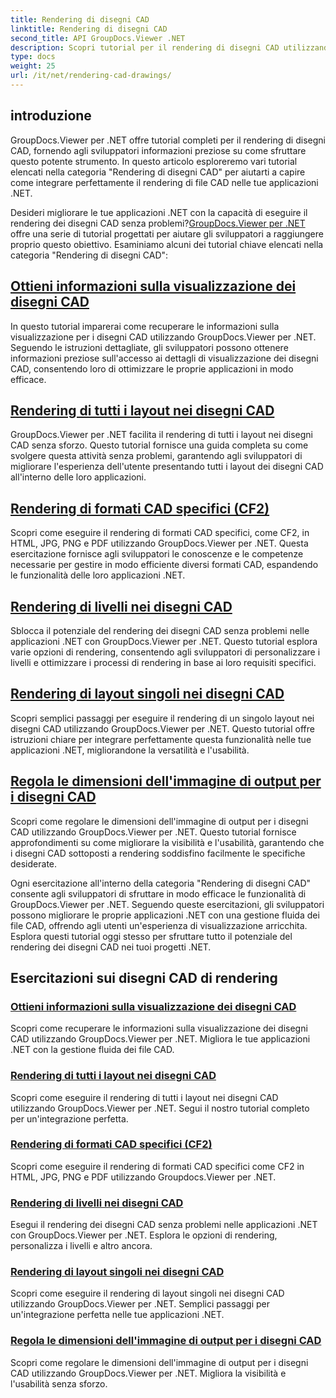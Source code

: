 ```yaml
---
title: Rendering di disegni CAD
linktitle: Rendering di disegni CAD
second_title: API GroupDocs.Viewer .NET
description: Scopri tutorial per il rendering di disegni CAD utilizzando GroupDocs.Viewer per .NET. Impara a migliorare le applicazioni .NET con la gestione fluida dei file CAD.
type: docs
weight: 25
url: /it/net/rendering-cad-drawings/
---
```


## introduzione

GroupDocs.Viewer per .NET offre tutorial completi per il rendering di disegni CAD, fornendo agli sviluppatori informazioni preziose su come sfruttare questo potente strumento. In questo articolo esploreremo vari tutorial elencati nella categoria "Rendering di disegni CAD" per aiutarti a capire come integrare perfettamente il rendering di file CAD nelle tue applicazioni .NET.

Desideri migliorare le tue applicazioni .NET con la capacità di eseguire il rendering dei disegni CAD senza problemi?[GroupDocs.Viewer per .NET](#) offre una serie di tutorial progettati per aiutare gli sviluppatori a raggiungere proprio questo obiettivo. Esaminiamo alcuni dei tutorial chiave elencati nella categoria "Rendering di disegni CAD":

## [Ottieni informazioni sulla visualizzazione dei disegni CAD](./get-view-info-cad-drawing/)
In questo tutorial imparerai come recuperare le informazioni sulla visualizzazione per i disegni CAD utilizzando GroupDocs.Viewer per .NET. Seguendo le istruzioni dettagliate, gli sviluppatori possono ottenere informazioni preziose sull'accesso ai dettagli di visualizzazione dei disegni CAD, consentendo loro di ottimizzare le proprie applicazioni in modo efficace.

## [Rendering di tutti i layout nei disegni CAD](./render-all-layouts-cad/)
GroupDocs.Viewer per .NET facilita il rendering di tutti i layout nei disegni CAD senza sforzo. Questo tutorial fornisce una guida completa su come svolgere questa attività senza problemi, garantendo agli sviluppatori di migliorare l'esperienza dell'utente presentando tutti i layout dei disegni CAD all'interno delle loro applicazioni.

## [Rendering di formati CAD specifici (CF2)](./render-specific-cad-formats/)
Scopri come eseguire il rendering di formati CAD specifici, come CF2, in HTML, JPG, PNG e PDF utilizzando GroupDocs.Viewer per .NET. Questa esercitazione fornisce agli sviluppatori le conoscenze e le competenze necessarie per gestire in modo efficiente diversi formati CAD, espandendo le funzionalità delle loro applicazioni .NET.

## [Rendering di livelli nei disegni CAD](./render-layers-cad/)
Sblocca il potenziale del rendering dei disegni CAD senza problemi nelle applicazioni .NET con GroupDocs.Viewer per .NET. Questo tutorial esplora varie opzioni di rendering, consentendo agli sviluppatori di personalizzare i livelli e ottimizzare i processi di rendering in base ai loro requisiti specifici.

## [Rendering di layout singoli nei disegni CAD](./render-single-layout-cad/)
Scopri semplici passaggi per eseguire il rendering di un singolo layout nei disegni CAD utilizzando GroupDocs.Viewer per .NET. Questo tutorial offre istruzioni chiare per integrare perfettamente questa funzionalità nelle tue applicazioni .NET, migliorandone la versatilità e l'usabilità.

## [Regola le dimensioni dell'immagine di output per i disegni CAD](./adjust-output-image-size-cad/)
Scopri come regolare le dimensioni dell'immagine di output per i disegni CAD utilizzando GroupDocs.Viewer per .NET. Questo tutorial fornisce approfondimenti su come migliorare la visibilità e l'usabilità, garantendo che i disegni CAD sottoposti a rendering soddisfino facilmente le specifiche desiderate.

Ogni esercitazione all'interno della categoria "Rendering di disegni CAD" consente agli sviluppatori di sfruttare in modo efficace le funzionalità di GroupDocs.Viewer per .NET. Seguendo queste esercitazioni, gli sviluppatori possono migliorare le proprie applicazioni .NET con una gestione fluida dei file CAD, offrendo agli utenti un'esperienza di visualizzazione arricchita. Esplora questi tutorial oggi stesso per sfruttare tutto il potenziale del rendering dei disegni CAD nei tuoi progetti .NET.

## Esercitazioni sui disegni CAD di rendering
### [Ottieni informazioni sulla visualizzazione dei disegni CAD](./get-view-info-cad-drawing/)
Scopri come recuperare le informazioni sulla visualizzazione dei disegni CAD utilizzando GroupDocs.Viewer per .NET. Migliora le tue applicazioni .NET con la gestione fluida dei file CAD.
### [Rendering di tutti i layout nei disegni CAD](./render-all-layouts-cad/)
Scopri come eseguire il rendering di tutti i layout nei disegni CAD utilizzando GroupDocs.Viewer per .NET. Segui il nostro tutorial completo per un'integrazione perfetta.
### [Rendering di formati CAD specifici (CF2)](./render-specific-cad-formats/)
Scopri come eseguire il rendering di formati CAD specifici come CF2 in HTML, JPG, PNG e PDF utilizzando Groupdocs.Viewer per .NET.
### [Rendering di livelli nei disegni CAD](./render-layers-cad/)
Esegui il rendering dei disegni CAD senza problemi nelle applicazioni .NET con GroupDocs.Viewer per .NET. Esplora le opzioni di rendering, personalizza i livelli e altro ancora.
### [Rendering di layout singoli nei disegni CAD](./render-single-layout-cad/)
Scopri come eseguire il rendering di layout singoli nei disegni CAD utilizzando GroupDocs.Viewer per .NET. Semplici passaggi per un'integrazione perfetta nelle tue applicazioni .NET.
### [Regola le dimensioni dell'immagine di output per i disegni CAD](./adjust-output-image-size-cad/)
Scopri come regolare le dimensioni dell'immagine di output per i disegni CAD utilizzando GroupDocs.Viewer per .NET. Migliora la visibilità e l'usabilità senza sforzo.